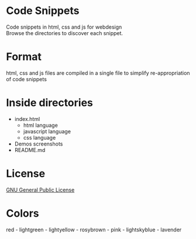 # Code Snippets

Code snippets in html, css and js for webdesign    
Browse the directories to discover each snippet.

# Format

html, css and js files are compiled in a single file to simplify re-appropriation of code snippets 

# Inside directories

- index.html
    - html language
    - javascript language
    - css language
- Demos screenshots
- README.md

# License

[GNU General Public License](https://gnu.org/licenses/gpl.html)

# Colors
red - lightgreen - lightyellow - rosybrown - pink - lightskyblue - lavender 
